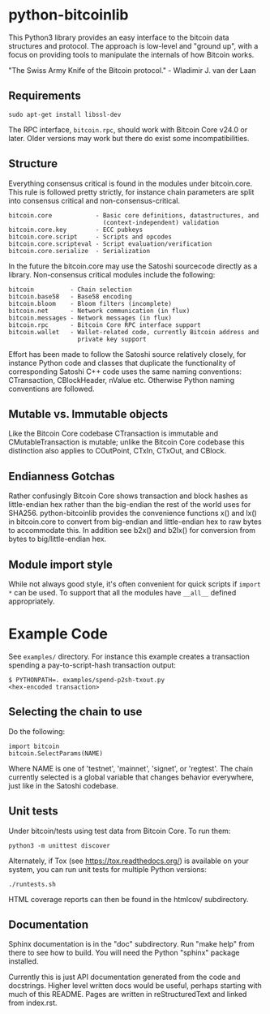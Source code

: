# python-bitcoinlib

This Python3 library provides an easy interface to the bitcoin data
structures and protocol. The approach is low-level and "ground up", with a
focus on providing tools to manipulate the internals of how Bitcoin works.

"The Swiss Army Knife of the Bitcoin protocol." - Wladimir J. van der Laan


## Requirements

    sudo apt-get install libssl-dev

The RPC interface, `bitcoin.rpc`, should work with Bitcoin Core v24.0 or later.
Older versions may work but there do exist some incompatibilities.


## Structure

Everything consensus critical is found in the modules under bitcoin.core. This
rule is followed pretty strictly, for instance chain parameters are split into
consensus critical and non-consensus-critical.

    bitcoin.core            - Basic core definitions, datastructures, and
                              (context-independent) validation
    bitcoin.core.key        - ECC pubkeys
    bitcoin.core.script     - Scripts and opcodes
    bitcoin.core.scripteval - Script evaluation/verification
    bitcoin.core.serialize  - Serialization

In the future the bitcoin.core may use the Satoshi sourcecode directly as a
library. Non-consensus critical modules include the following:

    bitcoin          - Chain selection
    bitcoin.base58   - Base58 encoding
    bitcoin.bloom    - Bloom filters (incomplete)
    bitcoin.net      - Network communication (in flux)
    bitcoin.messages - Network messages (in flux)
    bitcoin.rpc      - Bitcoin Core RPC interface support
    bitcoin.wallet   - Wallet-related code, currently Bitcoin address and
                       private key support

Effort has been made to follow the Satoshi source relatively closely, for
instance Python code and classes that duplicate the functionality of
corresponding Satoshi C++ code uses the same naming conventions: CTransaction,
CBlockHeader, nValue etc. Otherwise Python naming conventions are followed.


## Mutable vs. Immutable objects

Like the Bitcoin Core codebase CTransaction is immutable and
CMutableTransaction is mutable; unlike the Bitcoin Core codebase this
distinction also applies to COutPoint, CTxIn, CTxOut, and CBlock.


## Endianness Gotchas

Rather confusingly Bitcoin Core shows transaction and block hashes as
little-endian hex rather than the big-endian the rest of the world uses for
SHA256. python-bitcoinlib provides the convenience functions x() and lx() in
bitcoin.core to convert from big-endian and little-endian hex to raw bytes to
accommodate this. In addition see b2x() and b2lx() for conversion from bytes to
big/little-endian hex.


## Module import style

While not always good style, it's often convenient for quick scripts if
`import *` can be used. To support that all the modules have `__all__` defined
appropriately.


# Example Code

See `examples/` directory. For instance this example creates a transaction
spending a pay-to-script-hash transaction output:

    $ PYTHONPATH=. examples/spend-p2sh-txout.py
    <hex-encoded transaction>


## Selecting the chain to use

Do the following:

    import bitcoin
    bitcoin.SelectParams(NAME)

Where NAME is one of 'testnet', 'mainnet', 'signet', or 'regtest'. The chain currently
selected is a global variable that changes behavior everywhere, just like in
the Satoshi codebase.


## Unit tests

Under bitcoin/tests using test data from Bitcoin Core. To run them:

    python3 -m unittest discover

Alternately, if Tox (see https://tox.readthedocs.org/) is available on your
system, you can run unit tests for multiple Python versions:

    ./runtests.sh

HTML coverage reports can then be found in the htmlcov/ subdirectory.


## Documentation

Sphinx documentation is in the "doc" subdirectory. Run "make help" from there
to see how to build. You will need the Python "sphinx" package installed.

Currently this is just API documentation generated from the code and
docstrings. Higher level written docs would be useful, perhaps starting with
much of this README. Pages are written in reStructuredText and linked from
index.rst.
